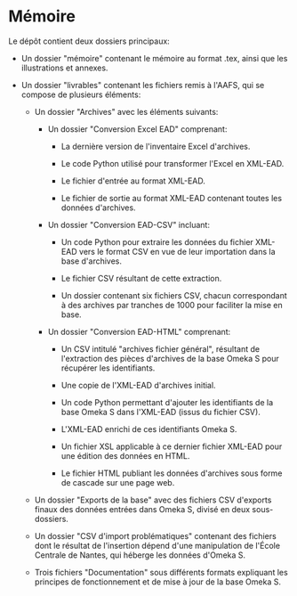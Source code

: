 # Mémoire

Le dépôt contient deux dossiers principaux:

- Un dossier "mémoire" contenant le mémoire au format .tex, ainsi que les illustrations et annexes.

- Un dossier "livrables" contenant les fichiers remis à l'AAFS, qui se compose de plusieurs éléments:

     - Un dossier "Archives" avec les éléments suivants:

          - Un dossier "Conversion Excel EAD" comprenant:

              - La dernière version de l'inventaire Excel d'archives.

              - Le code Python utilisé pour transformer l'Excel en XML-EAD.

              - Le fichier d'entrée au format XML-EAD.

              - Le fichier de sortie au format XML-EAD contenant toutes les données d'archives.

          - Un dossier "Conversion EAD-CSV" incluant:

              - Un code Python pour extraire les données du fichier XML-EAD vers le format CSV en vue de leur importation dans la base d'archives.

              - Le fichier CSV résultant de cette extraction.

              - Un dossier contenant six fichiers CSV, chacun correspondant à des archives par tranches de 1000 pour faciliter la mise en base.

          - Un dossier "Conversion EAD-HTML" comprenant:

              - Un CSV intitulé "archives fichier général", résultant de l'extraction des pièces d'archives de la base Omeka S pour récupérer les identifiants.

              - Une copie de l'XML-EAD d'archives initial.

              - Un code Python permettant d'ajouter les identifiants de la base Omeka S dans l'XML-EAD (issus du fichier CSV).

              - L'XML-EAD enrichi de ces identifiants Omeka S.

              - Un fichier XSL applicable à ce dernier fichier XML-EAD pour une édition des données en HTML.

              - Le fichier HTML publiant les données d'archives sous forme de cascade sur une page web.

     - Un dossier "Exports de la base" avec des fichiers CSV d'exports finaux des données entrées dans Omeka S, divisé en deux sous-dossiers.

     - Un dossier "CSV d'import problématiques" contenant des fichiers dont le résultat de l'insertion dépend d'une manipulation de l'École Centrale de Nantes, qui héberge les données d'Omeka S.

     - Trois fichiers "Documentation" sous différents formats expliquant les principes de fonctionnement et de mise à jour de la base Omeka S.
